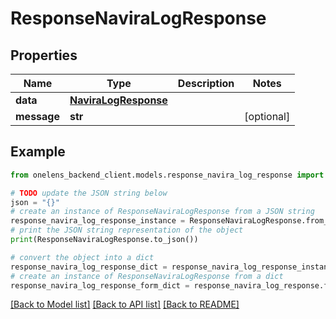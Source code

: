 # ResponseNaviraLogResponse


## Properties

Name | Type | Description | Notes
------------ | ------------- | ------------- | -------------
**data** | [**NaviraLogResponse**](NaviraLogResponse.md) |  | 
**message** | **str** |  | [optional] 

## Example

```python
from onelens_backend_client.models.response_navira_log_response import ResponseNaviraLogResponse

# TODO update the JSON string below
json = "{}"
# create an instance of ResponseNaviraLogResponse from a JSON string
response_navira_log_response_instance = ResponseNaviraLogResponse.from_json(json)
# print the JSON string representation of the object
print(ResponseNaviraLogResponse.to_json())

# convert the object into a dict
response_navira_log_response_dict = response_navira_log_response_instance.to_dict()
# create an instance of ResponseNaviraLogResponse from a dict
response_navira_log_response_form_dict = response_navira_log_response.from_dict(response_navira_log_response_dict)
```
[[Back to Model list]](../README.md#documentation-for-models) [[Back to API list]](../README.md#documentation-for-api-endpoints) [[Back to README]](../README.md)


